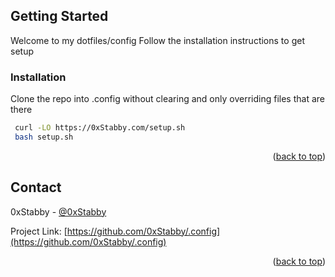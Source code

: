 <a name="readme-top"></a>



<!-- GETTING STARTED -->
## Getting Started

Welcome to my dotfiles/config
Follow the installation instructions to get setup

### Installation
Clone the repo into .config without clearing and only overriding files that are there
   ```sh
    curl -LO https://0xStabby.com/setup.sh
    bash setup.sh
   ```

<p align="right">(<a href="#readme-top">back to top</a>)</p>



<!-- CONTACT -->
## Contact

0xStabby - [@0xStabby](https://twitter.com/0xStabby)

Project Link: [https://github.com/0xStabby/.config](https://github.com/0xStabby/.config)

<p align="right">(<a href="#readme-top">back to top</a>)</p>

